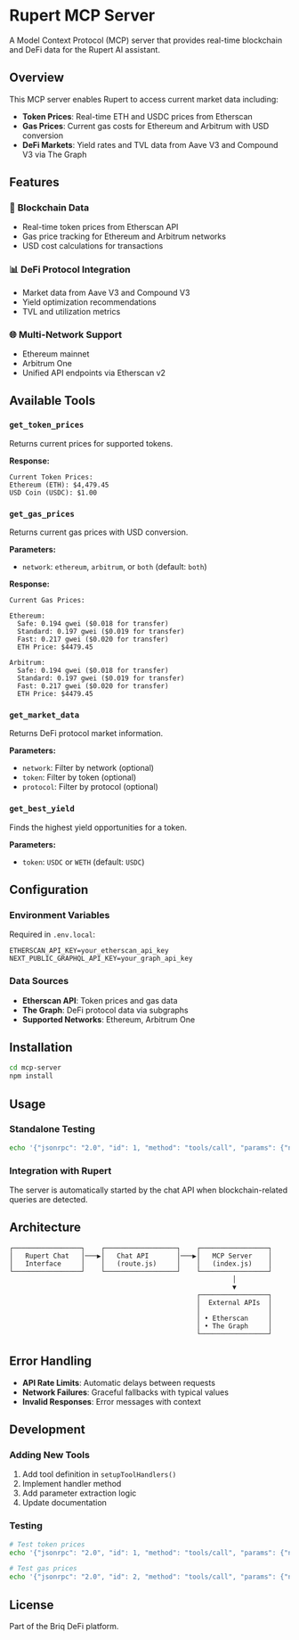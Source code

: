 # Rupert MCP Server

A Model Context Protocol (MCP) server that provides real-time blockchain and DeFi data for the Rupert AI assistant.

## Overview

This MCP server enables Rupert to access current market data including:
- **Token Prices**: Real-time ETH and USDC prices from Etherscan
- **Gas Prices**: Current gas costs for Ethereum and Arbitrum with USD conversion
- **DeFi Markets**: Yield rates and TVL data from Aave V3 and Compound V3 via The Graph

## Features

### 🔗 **Blockchain Data**
- Real-time token prices from Etherscan API
- Gas price tracking for Ethereum and Arbitrum networks
- USD cost calculations for transactions

### 📊 **DeFi Protocol Integration**
- Market data from Aave V3 and Compound V3
- Yield optimization recommendations
- TVL and utilization metrics

### 🌐 **Multi-Network Support**
- Ethereum mainnet
- Arbitrum One
- Unified API endpoints via Etherscan v2

## Available Tools

### `get_token_prices`
Returns current prices for supported tokens.

**Response:**
```
Current Token Prices:
Ethereum (ETH): $4,479.45
USD Coin (USDC): $1.00
```

### `get_gas_prices`
Returns current gas prices with USD conversion.

**Parameters:**
- `network`: `ethereum`, `arbitrum`, or `both` (default: `both`)

**Response:**
```
Current Gas Prices:

Ethereum:
  Safe: 0.194 gwei ($0.018 for transfer)
  Standard: 0.197 gwei ($0.019 for transfer)
  Fast: 0.217 gwei ($0.020 for transfer)
  ETH Price: $4479.45

Arbitrum:
  Safe: 0.194 gwei ($0.018 for transfer)
  Standard: 0.197 gwei ($0.019 for transfer)
  Fast: 0.217 gwei ($0.020 for transfer)
  ETH Price: $4479.45
```

### `get_market_data`
Returns DeFi protocol market information.

**Parameters:**
- `network`: Filter by network (optional)
- `token`: Filter by token (optional)
- `protocol`: Filter by protocol (optional)

### `get_best_yield`
Finds the highest yield opportunities for a token.

**Parameters:**
- `token`: `USDC` or `WETH` (default: `USDC`)

## Configuration

### Environment Variables
Required in `.env.local`:
```env
ETHERSCAN_API_KEY=your_etherscan_api_key
NEXT_PUBLIC_GRAPHQL_API_KEY=your_graph_api_key
```

### Data Sources
- **Etherscan API**: Token prices and gas data
- **The Graph**: DeFi protocol data via subgraphs
- **Supported Networks**: Ethereum, Arbitrum One

## Installation

```bash
cd mcp-server
npm install
```

## Usage

### Standalone Testing
```bash
echo '{"jsonrpc": "2.0", "id": 1, "method": "tools/call", "params": {"name": "get_gas_prices", "arguments": {"network": "both"}}}' | node index.js
```

### Integration with Rupert
The server is automatically started by the chat API when blockchain-related queries are detected.

## Architecture

```
┌─────────────────┐    ┌──────────────────┐    ┌─────────────────┐
│   Rupert Chat   │───▶│   Chat API       │───▶│   MCP Server    │
│   Interface     │    │   (route.js)     │    │   (index.js)    │
└─────────────────┘    └──────────────────┘    └─────────────────┘
                                                        │
                                                        ▼
                                               ┌─────────────────┐
                                               │  External APIs  │
                                               │                 │
                                               │ • Etherscan     │
                                               │ • The Graph     │
                                               └─────────────────┘
```

## Error Handling

- **API Rate Limits**: Automatic delays between requests
- **Network Failures**: Graceful fallbacks with typical values
- **Invalid Responses**: Error messages with context

## Development

### Adding New Tools
1. Add tool definition in `setupToolHandlers()`
2. Implement handler method
3. Add parameter extraction logic
4. Update documentation

### Testing
```bash
# Test token prices
echo '{"jsonrpc": "2.0", "id": 1, "method": "tools/call", "params": {"name": "get_token_prices", "arguments": {}}}' | node index.js

# Test gas prices
echo '{"jsonrpc": "2.0", "id": 2, "method": "tools/call", "params": {"name": "get_gas_prices", "arguments": {"network": "ethereum"}}}' | node index.js
```

## License

Part of the Briq DeFi platform.
